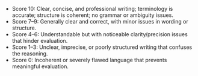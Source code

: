 - Score 10: Clear, concise, and professional writing; terminology is accurate; structure is coherent; no grammar or ambiguity issues.
- Score 7–9: Generally clear and correct, with minor issues in wording or structure.
- Score 4–6: Understandable but with noticeable clarity/precision issues that hinder evaluation.
- Score 1–3: Unclear, imprecise, or poorly structured writing that confuses the reasoning.
- Score 0: Incoherent or severely flawed language that prevents meaningful evaluation.